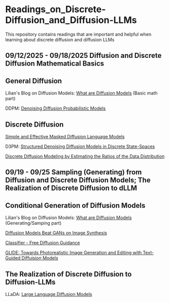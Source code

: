 # Readings_on_Discrete-Diffusion_and_Diffusion-LLMs
This repository contains readings that are important and helpful when learning about discrete diffusion and diffusion LLMs

## 09/12/2025 - 09/18/2025 Diffusion and Discrete Diffusion Mathematical Basics

## General Diffusion

Lilian's Blog on Diffusion Models: [What are Diffusion Models](https://lilianweng.github.io/posts/2021-07-11-diffusion-models/) (Basic math part)

DDPM: [Denoising Diffusion Probabilistic Models](https://arxiv.org/abs/2006.11239)

## Discrete Diffusion

[Simple and Effective Masked Diffusion Language Models](https://arxiv.org/abs/2406.07524)

D3PM: [Structured Denoising Diffusion Models in Discrete State-Spaces](https://arxiv.org/abs/2107.03006)  

[Discrete Diffusion Modeling by Estimating the Ratios of the Data Distribution](https://arxiv.org/abs/2310.16834)

## 09/19 - 09/25 Sampling (Generating) from Diffusion and Discrete Diffusion Models; The Realization of Discrete Diffusion to dLLM

## Conditional Generation of Diffusion Models

Lilian's Blog on Diffusion Models: [What are Diffusion Models](https://lilianweng.github.io/posts/2021-07-11-diffusion-models/) (Generating/Samping part)

[Diffusion Models Beat GANs on Image Synthesis](https://arxiv.org/abs/2105.05233)

[Classifier - Free Diffusion Guidance](https://arxiv.org/abs/2207.12598)

[GLIDE: Towards Photorealistic Image Generation and Editing with Text-Guided Diffuision Models](https://arxiv.org/abs/2112.10741)

## The Realization of Discrete Diffusion to Diffusion-LLMs

LLaDA: [Large Language Diffusion Models](https://arxiv.org/abs/2502.09992)



















